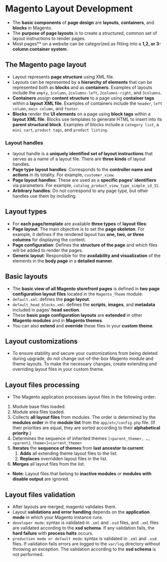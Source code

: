 # Magento Layout Development
- The **basic components** of **page design** are **layouts**, **containers**, and **blocks** in Magento. 
- The **purpose of page layouts** is to create a structured, common set of layout instructions to render pages.
- Most pages** on a website can be categorized as fitting into a **1,2, or 3-column container system**.
## The Magento page layout
- Layout represents **page structure** using XML file.
- Layouts can be represented by a **hierarchy of elements** that can be represented both as **blocks** and as **containers**. Examples of layouts include the `empty`, `1column`, `2columns-left`, `2columns-right`, and `3columns`.
- **Containers** assign **content structure** to a page using **container tags** within a **layout XML file**. Examples of containers include the `header`, `left column`, `main column`, and `footer`.
- **Blocks** render the **UI elements** on a page using **block tags** within a **layout XML file**. Blocks use templates to generate HTML to insert into its **parent structural block**. Examples of blocks include a `category list`, a `mini cart`, `product tags`, and `product listing`.
### Layout handles
- layout handle is a **uniquely identified set of layout instructions** that serves as a name of a layout file. There are **three kinds** of layout handles. 
- **Page type layout handles**: Corresponds to the **controller name and actions** in its totality. For example, `customer_view`.
- **Page layout handles**: These are used as a **specific pages' identifiers** via parameters. For example, `catalog_product_view_type_simple_id_31`.
- **Arbitrary handles**: Do not correspond to any page type, but other handles use them by including.
## Layout types
- For **each page/template** are available **three types** of **layout files**:
- **Page layout**: The main objective is to set the **page skeleton**. For example, it defines if the rendered layout has **one, two, or three columns** for displaying the content.
- **Page configuration**: Defines the **structure of the page** and which files will be added to render the pages.
- **Generic layout**: Responsible for the **availability and visualization** of the elements in the **body page** in a **detailed manner**.
## Basic layouts
- The **basic view of all Magento storefront pages** is defined in **two page configuration layout files** located in the `Magento_Theme` module:
- `default.xml`: defines the **page layout**.
- `default_head_blocks.xml`: defines the **scripts**, **images**, and **metadata** included in pages’ **head section**.
- These **basic page configuration layouts** are **extended** in other **Magento modules** and in **Magento themes**.
- You can also **extend** and **override** these files in your **custom theme**.
## Layout customizations
- To ensure stability and secure your customizations from being deleted during upgrade, do not change out-of-the-box Magento module and theme layouts. To make the necessary changes, create extending and overriding layout files in your custom theme.
## Layout files processing
- The Magento application processes layout files in the following order:
1. Module base files loaded.
2. Module area files loaded.
3. Collects **all layout files** from modules. The order is determined by the **modules order** in the **module list** from the `app/etc/config.php` file. (If their priorities are equal, they are sorted according to their **alphabetical priority**.)
4. Determines the sequence of inherited themes `[<parent_theme>, …, <parent1_theme>]<current_theme>`
5. **Iterates** the **sequence of themes** from **last ancestor to current**:
     1. **Adds** all extending theme layout files to the list.
     2. **Replaces** overridden layout files in the list.
6. **Merges** all layout files from the list.
- **Note**: Layout files that belong to **inactive modules** or **modules with disable output** are ignored.
## Layout files validation
- After layouts are merged, magento validates them.
- Layout **validations and error handling** depends on the **application mode** in which your Magento instance runs.
- `developer mode`: syntax is validated in `.xml` and `.xsd` files, and `.xml` files are validated according to the **xsd schema**. If any validation fails, the **hard failure** with **process halts** occurs.
- `production mode or default mode`: syntax is validated in `.xml` and `.xsd` files. If validation fails errors are logged to the `var/log` directory without throwing an exception. The validation according to the **xsd schema** is not performed.

